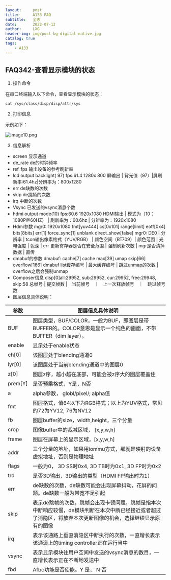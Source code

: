 ```yaml
---
layout:     post
title:      A133 FAQ
subtitle:   全志
date:       2022-07-12
author:     LXG
header-img: img/post-bg-digital-native.jpg
catalog: true
tags:
    - A133
---
```


## FAQ342-查看显示模块的状态

1. 操作命令

在串口终端输入以下命令，查看显示模块的状态：

```
cat /sys/class/disp/disp/attr/sys
```

2. 打印信息

示例如下：

![image10.png](http://yht-p-oss.oss-cn-shenzhen.aliyuncs.com/mackdown/d0b33d63e3fa4ced85e4b64a74061f8e.png)


3. 信息解析

- screen 
显示通道
- de_rate
de的时钟频率
- ref_fps
输出设备的参考刷新率
- lcd output   backlight( 97)  fps:61.4  1280x 800 
 屏输出 	| 背光值（97）|屏刷新率:61.4hz|分辨率为：800x1280
- err
de缺数的次数
- skip
de跳帧的次数
- irq
中断的次数
- Vsync
已发送的vsync消息个数
- hdmi output mode(10)   fps:60.6    1920x1080
HDMI输出 | 模式为（10：1080P@60HZ） | 刷新率为：60.6hz | 分辨率为：1920x1080
- Hdmi参数
mgr0: 1920x1080 fmt[yuv444] cs[0x101] range[limit] eotf[0x4] bits[8bits] err[1] force_sync[1] 	unblank direct_show[false]
mgr0: DE0 | 分辨率 | tcon输出像素格式（YUV/RGB） |  颜色空间（BT709）| 颜色范围 | 光电强度 | 色深 |  err 更新寄存器是否在安全范围 |  强制刷新次数 |  mgr是否清掉数据 | 直传
- dmabuf的参数
dmabuf: cache[7] cache max[39] umap skip[66] overflow[166]
dmabuf list缓存编号 | 最大缓存编号 | 跳过unmap的次数 | overflow之后会强制unmap
- Composer信息
disp[0]all:29952, sub:29952, cur:29952, free:29948, skip:58
总帧号 | 提交帧数 |　当前帧号　｜　上一次释放帧号　｜　跳过帧号数
- 图层信息具体说明：

|参数|图层信息具体说明|
|-|-|
|BUF	|图层类型，BUF/COLOR，一般为BUF，即图层是带BUFFER的。COLOR意思是显示一个纯色的画面，不带BUFFER（dim layer）。|
|enable	|显示处于enable状态|
|ch[0]	|该图层处于blending通道0|
|lyr[0]	|该图层处于当前blending通道中的图层0|
|z[0]	|图层z序，越小越在底部，可能会被z序大的图层覆盖住|
|prem[Y]	|是否预乘格式，Y是，N否|
|a	|alpha参数， globl/pixel/; alpha值|
|fmt	|图层格式，值64以下为RGB格式；以上为YUV格式，常见的72为YV12, 76为NV12|
|fb	|图层buffer的size，width,height，三个分量|
|crop	|图像buffer中的裁减区域， [x,y,w,h]|
|frame	|图层在屏幕上的显示区域，[x,y,w,h]|
|addr	|三个分量的地址，如果用iommu方式，那就是映射的设备虚拟地址，否则是物理地址|
|flags	|一般为0， 3D SS时0x4, 3D TB时为0x1, 3D FP时为0x2|
|trd	|是否3D输出，3D输出的类型（HDMI FP输出时为1）|
|err	|de缺数的次数，de缺数可能会出现屏幕抖动，花屏的问题。de缺数一般为带宽不足引起|
|skip	|表示de跳帧的次数，跳帧会出现卡顿问题。跳帧是指本次中断响应较慢，de模块判断在本次中断已经接近或者超过了消隐区，将放弃本次更新图像的机会，选择继续显示原有的图像|
|irq	|表示该通路上垂直消隐区中断执行的次数，一直增长表示该通道上的timing controller正在运行当中|
|vsync	|表示显示模块往用户空间中发送的vsync消息的数目，一直增长表示正在不断地发送中|
|fbd	|Afbc功能是否使能。Y 是， N 否|
